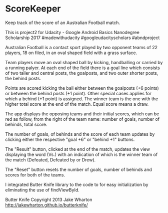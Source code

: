 # ScoreKeeper
Keep track of the score of an Australian Football match.

This is project2 for Udacity - Google Android Basics Nanodegree Scholarship 2017
#madewithudacity #googleudacityscholars #abndproject

Australian Football is a contact sport played by two opponent teams of 22 players, 18 on filed,
in an oval shaped field with a grass surface.

Team players move an oval shaped ball by kicking, handballing or carried by a running palyer. 
At each end of the field there is a goal line which consists of two taller and central posts, the goalposts, 
and two outer shorter posts, the behind posts.

Points are scored kicking the ball either between the goalposts (+6 points) or between the behind posts (+1 point).
Other special cases applies for which a behind (+1 point) is assigned.
The winner team is the one with the higher total score at the end of the match.
Equal score means a draw.

The app displays the opposing teams and their initial scores, which can be red as follow, from the right of the team name:
number of goals, number of behinds, total score.

The number of goals, of behinds and the score of each team updates by clicking either the respective "goal +6" or "behind +1"
buttons.

The "Result" button, clicked at the end of the match, updates the view displaying the word (Vs.)
with an indication of which is the winner team of the match (Defeated, Defeated by or Drew). 

The "Reset" button resets the number of goals, number of behinds and scores for both of the teams.


I integrated Butter Knife library to the code to for easy initialization by eliminating the use of findViewById. 

Butter Knife Copyright 2013 Jake Wharton
http://jakewharton.github.io/butterknife/

